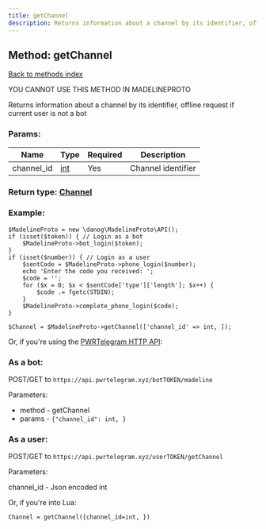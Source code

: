 ```yaml
---
title: getChannel
description: Returns information about a channel by its identifier, offline request if current user is not a bot
---
```

## Method: getChannel  
[Back to methods index](index.md)


YOU CANNOT USE THIS METHOD IN MADELINEPROTO


Returns information about a channel by its identifier, offline request if current user is not a bot

### Params:

| Name     |    Type       | Required | Description |
|----------|---------------|----------|-------------|
|channel\_id|[int](../types/int.md) | Yes|Channel identifier|


### Return type: [Channel](../types/Channel.md)

### Example:


```
$MadelineProto = new \danog\MadelineProto\API();
if (isset($token)) { // Login as a bot
    $MadelineProto->bot_login($token);
}
if (isset($number)) { // Login as a user
    $sentCode = $MadelineProto->phone_login($number);
    echo 'Enter the code you received: ';
    $code = '';
    for ($x = 0; $x < $sentCode['type']['length']; $x++) {
        $code .= fgetc(STDIN);
    }
    $MadelineProto->complete_phone_login($code);
}

$Channel = $MadelineProto->getChannel(['channel_id' => int, ]);
```

Or, if you're using the [PWRTelegram HTTP API](https://pwrtelegram.xyz):

### As a bot:

POST/GET to `https://api.pwrtelegram.xyz/botTOKEN/madeline`

Parameters:

* method - getChannel
* params - `{"channel_id": int, }`



### As a user:

POST/GET to `https://api.pwrtelegram.xyz/userTOKEN/getChannel`

Parameters:

channel_id - Json encoded int



Or, if you're into Lua:

```
Channel = getChannel({channel_id=int, })
```

